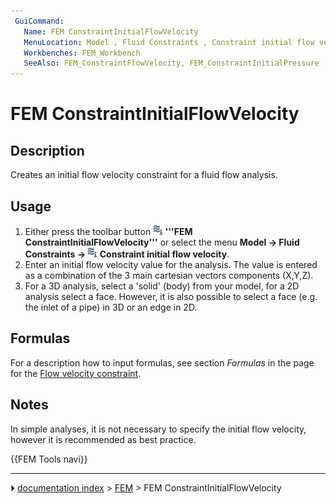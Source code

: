 ```yaml
---
 GuiCommand:
   Name: FEM ConstraintInitialFlowVelocity
   MenuLocation: Model , Fluid Constraints , Constraint initial flow velocity
   Workbenches: FEM_Workbench
   SeeAlso: FEM_ConstraintFlowVelocity, FEM_ConstraintInitialPressure
---
```


# FEM ConstraintInitialFlowVelocity

## Description

Creates an initial flow velocity constraint for a fluid flow analysis.

## Usage

1.  Either press the toolbar button **<img src="images/FEM_ConstraintInitialFlowVelocity.svg" width=16px> '''FEM ConstraintInitialFlowVelocity'''** or select the menu **Model → Fluid Constraints → <img src="images/FEM_ConstraintInitialFlowVelocity.svg" width=16px> Constraint initial flow velocity**.
2.  Enter an initial flow velocity value for the analysis. The value is entered as a combination of the 3 main cartesian vectors components (X,Y,Z).
3.  For a 3D analysis, select a \'solid\' (body) from your model, for a 2D analysis select a face. However, it is also possible to select a face (e.g. the inlet of a pipe) in 3D or an edge in 2D.

## Formulas

For a description how to input formulas, see section *Formulas* in the page for the [Flow velocity constraint](FEM_ConstraintFlowVelocity#Formulas.md).

## Notes

In simple analyses, it is not necessary to specify the initial flow velocity, however it is recommended as best practice.




 {{FEM Tools navi}}



---
⏵ [documentation index](../README.md) > [FEM](Category_FEM.md) > FEM ConstraintInitialFlowVelocity
